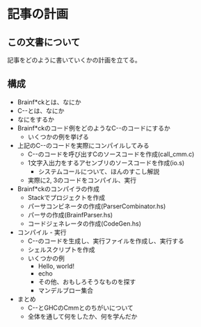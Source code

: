 記事の計画
==========

この文書について
----------------

記事をどのように書いていくかの計画を立てる。

構成
----

* Brainf\*ckとは、なにか
* C--とは、なにか
* なにをするか
* Brainf\*ckのコード例をどのようなC--のコードにするか
	+ いくつかの例を挙げる
* 上記のC--のコードを実際にコンパイルしてみる
	+ C--のコードを呼び出すCのソースコードを作成(call\_cmm.c)
	+ 1文字入出力をするアセンブリのソースコードを作成(io.s)
		- システムコールについて、ほんのすこし解説
	+ 実際に2, 3のコードをコンパイル、実行
* Brainf\*ckのコンパイラの作成
	+ Stackでプロジェクトを作成
	+ パーサコンビネータの作成(ParserCombinator.hs)
	+ パーサの作成(BrainfParser.hs)
	+ コードジェネレータの作成(CodeGen.hs)
* コンパイル - 実行
	+ C--のコードを生成し、実行ファイルを作成し、実行する
	+ シェルスクリプトを作成
	+ いくつかの例
		- Hello, world!
		- echo
		- その他、おもしろそうなものを探す
		- マンデルブロー集合
* まとめ
	+ C--とGHCのCmmとのちがいについて
	+ 全体を通して何をしたか、何を学んだか
